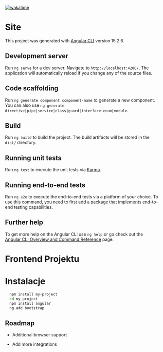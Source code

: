[![wakatime](https://wakatime.com/badge/user/928d8e72-2751-489c-8fd4-04b452024ef1/project/5e199ee1-f9fb-4702-b121-09152de4896e.svg)](https://wakatime.com/badge/user/928d8e72-2751-489c-8fd4-04b452024ef1/project/5e199ee1-f9fb-4702-b121-09152de4896e)
# Site



This project was generated with [Angular CLI](https://github.com/angular/angular-cli) version 15.2.6.

## Development server

Run `ng serve` for a dev server. Navigate to `http://localhost:4200/`. The application will automatically reload if you change any of the source files.

## Code scaffolding

Run `ng generate component component-name` to generate a new component. You can also use `ng generate directive|pipe|service|class|guard|interface|enum|module`.

## Build

Run `ng build` to build the project. The build artifacts will be stored in the `dist/` directory.

## Running unit tests

Run `ng test` to execute the unit tests via [Karma](https://karma-runner.github.io).

## Running end-to-end tests

Run `ng e2e` to execute the end-to-end tests via a platform of your choice. To use this command, you need to first add a package that implements end-to-end testing capabilities.

## Further help

To get more help on the Angular CLI use `ng help` or go check out the [Angular CLI Overview and Command Reference](https://angular.io/cli) page.
# Frontend Projektu 
# Instalacje

```bash
  npm install my-project
  cd my-project
  npm install angular
  ng add bootstrap
```
    
 ## Roadmap


- Additional browser support

- Add more integrations

